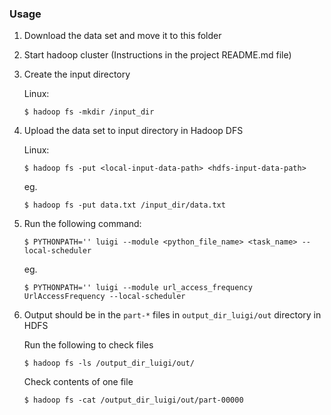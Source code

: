 ### Usage 
1. Download the data set and move it to this folder
2. Start hadoop cluster (Instructions in the project README.md file)
3. Create the input directory

    Linux:
    ```
    $ hadoop fs -mkdir /input_dir
    ```
4. Upload the data set to input directory in Hadoop DFS 

    Linux:
    ```
    $ hadoop fs -put <local-input-data-path> <hdfs-input-data-path>
    ```
    
    eg. 
    ```
    $ hadoop fs -put data.txt /input_dir/data.txt
    ```
5. Run the following command:
    
    ```
    $ PYTHONPATH='' luigi --module <python_file_name> <task_name> --local-scheduler 
    ```   
    
    eg.     
    ```
    $ PYTHONPATH='' luigi --module url_access_frequency UrlAccessFrequency --local-scheduler
    ```
6. Output should be in the `part-*` files in `output_dir_luigi/out` directory in HDFS
    
    Run the following to check files
    ```
    $ hadoop fs -ls /output_dir_luigi/out/
    ``` 
    
    Check contents of one file 
    ```
    $ hadoop fs -cat /output_dir_luigi/out/part-00000
    ```